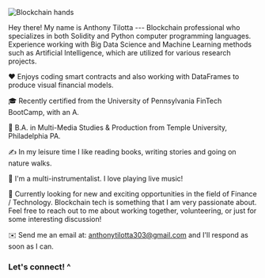 ![Blockchain hands](https://user-images.githubusercontent.com/83500098/137349296-81ee6ec1-972d-4a59-b3e1-9c962537e198.jpg)

Hey there! 
My name is Anthony Tilotta --- Blockchain professional who specializes in both Solidity and Python computer programming languages. Experience working with Big Data Science and Machine Learning methods such as Artificial Intelligence, which are utilized for various research projects.

❤️ Enjoys coding smart contracts and also working with DataFrames to produce visual financial models.  

🎓 Recently certified from the University of Pennsylvania FinTech BootCamp, with an A.

🌱 B.A. in Multi-Media Studies & Production from Temple University, Philadelphia PA.

✍️ In my leisure time I like reading books, writing stories and going on nature walks.

🎵 I'm a multi-instrumentalist. I love playing live music!

💬 Currently looking for new and exciting opportunities in the field of Finance / Technology. Blockchain tech is something that I am very passionate about.
Feel free to reach out to me about working together, volunteering, or just for some interesting discussion! 

✉️ Send me an email at: anthonytilotta303@gmail.com and I'll respond as soon as I can.

### Let's connect! ^
